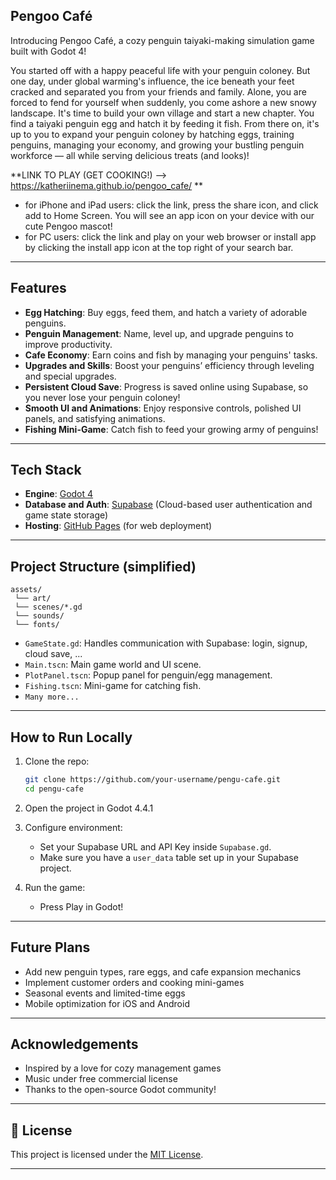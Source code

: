 ## Pengoo Café 
Introducing Pengoo Café, a cozy penguin taiyaki-making simulation game built with Godot 4!

You started off with a happy peaceful life with your penguin coloney. But one day, under global warming's influence, the ice beneath your feet cracked and separated you from your friends and family. Alone, you are forced to fend for yourself when suddenly, you come ashore a new snowy landscape. It's time to build your own village and start a new chapter. You find a taiyaki penguin egg and hatch it by feeding it fish. From there on, it's up to you to expand your penguin coloney by hatching eggs, training penguins, managing your economy, and growing your bustling penguin workforce — all while serving delicious treats (and looks)!

**LINK TO PLAY (GET COOKING!) --> https://katheriinema.github.io/pengoo_cafe/
**
- for iPhone and iPad users: click the link, press the share icon, and click add to Home Screen. You will see an app icon on your device with our cute Pengoo mascot! 
- for PC users: click the link and play on your web browser or install app by clicking the install app icon at the top right of your search bar. 
---

## Features

- **Egg Hatching**: Buy eggs, feed them, and hatch a variety of adorable penguins.
- **Penguin Management**: Name, level up, and upgrade penguins to improve productivity.
- **Cafe Economy**: Earn coins and fish by managing your penguins' tasks.
- **Upgrades and Skills**: Boost your penguins’ efficiency through leveling and special upgrades.
- **Persistent Cloud Save**: Progress is saved online using Supabase, so you never lose your penguin coloney!
- **Smooth UI and Animations**: Enjoy responsive controls, polished UI panels, and satisfying animations.
- **Fishing Mini-Game**: Catch fish to feed your growing army of penguins!

---

## Tech Stack

- **Engine**: [Godot 4](https://godotengine.org/)
- **Database and Auth**: [Supabase](https://supabase.com/) (Cloud-based user authentication and game state storage)
- **Hosting**: [GitHub Pages](https://pages.github.com/) (for web deployment)

---

## Project Structure (simplified)

```plaintext
assets/
 └── art/
 └── scenes/*.gd
 └── sounds/
 └── fonts/
```

- `GameState.gd`: Handles communication with Supabase: login, signup, cloud save, ...
- `Main.tscn`: Main game world and UI scene.
- `PlotPanel.tscn`: Popup panel for penguin/egg management.
- `Fishing.tscn`: Mini-game for catching fish.
- `Many more...`

---

## How to Run Locally

1. Clone the repo:
   ```bash
   git clone https://github.com/your-username/pengu-cafe.git
   cd pengu-cafe
   ```

2. Open the project in Godot 4.4.1

3. Configure environment:
   - Set your Supabase URL and API Key inside `Supabase.gd`.
   - Make sure you have a `user_data` table set up in your Supabase project.

4. Run the game:
   - Press Play in Godot!

---

## Future Plans

- Add new penguin types, rare eggs, and cafe expansion mechanics
- Implement customer orders and cooking mini-games
- Seasonal events and limited-time eggs
- Mobile optimization for iOS and Android

---

## Acknowledgements

- Inspired by a love for cozy management games
- Music under free commercial license 
- Thanks to the open-source Godot community!

---

## 📜 License

This project is licensed under the [MIT License](LICENSE).

---
